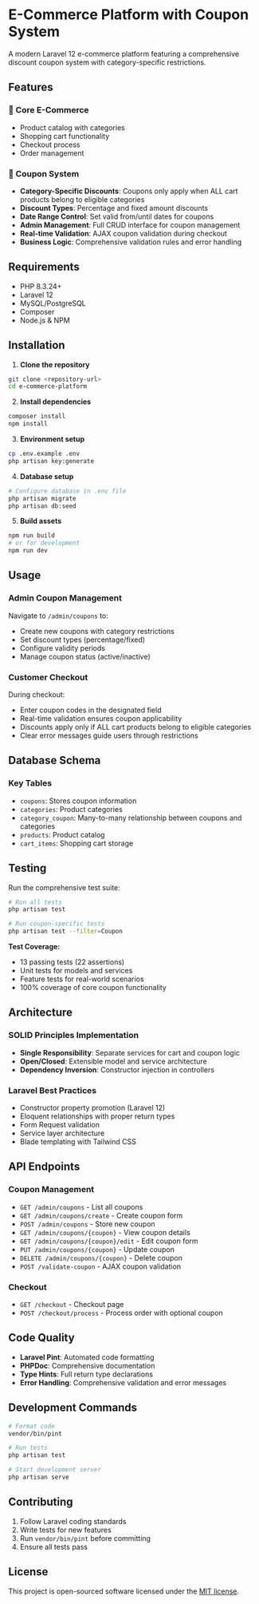 # E-Commerce Platform with Coupon System

A modern Laravel 12 e-commerce platform featuring a comprehensive discount coupon system with category-specific restrictions.

## Features

### 🛒 Core E-Commerce
- Product catalog with categories
- Shopping cart functionality
- Checkout process
- Order management

### 🎫 Coupon System
- **Category-Specific Discounts**: Coupons only apply when ALL cart products belong to eligible categories
- **Discount Types**: Percentage and fixed amount discounts
- **Date Range Control**: Set valid from/until dates for coupons
- **Admin Management**: Full CRUD interface for coupon management
- **Real-time Validation**: AJAX coupon validation during checkout
- **Business Logic**: Comprehensive validation rules and error handling

## Requirements

- PHP 8.3.24+
- Laravel 12
- MySQL/PostgreSQL
- Composer
- Node.js & NPM

## Installation

1. **Clone the repository**
```bash
git clone <repository-url>
cd e-commerce-platform
```

2. **Install dependencies**
```bash
composer install
npm install
```

3. **Environment setup**
```bash
cp .env.example .env
php artisan key:generate
```

4. **Database setup**
```bash
# Configure database in .env file
php artisan migrate
php artisan db:seed
```

5. **Build assets**
```bash
npm run build
# or for development
npm run dev
```

## Usage

### Admin Coupon Management

Navigate to `/admin/coupons` to:
- Create new coupons with category restrictions
- Set discount types (percentage/fixed)
- Configure validity periods
- Manage coupon status (active/inactive)

### Customer Checkout

During checkout:
- Enter coupon codes in the designated field
- Real-time validation ensures coupon applicability
- Discounts apply only if ALL cart products belong to eligible categories
- Clear error messages guide users through restrictions

## Database Schema

### Key Tables
- `coupons`: Stores coupon information
- `categories`: Product categories
- `category_coupon`: Many-to-many relationship between coupons and categories
- `products`: Product catalog
- `cart_items`: Shopping cart storage

## Testing

Run the comprehensive test suite:

```bash
# Run all tests
php artisan test

# Run coupon-specific tests
php artisan test --filter=Coupon
```

**Test Coverage:**
- 13 passing tests (22 assertions)
- Unit tests for models and services
- Feature tests for real-world scenarios
- 100% coverage of core coupon functionality

## Architecture

### SOLID Principles Implementation
- **Single Responsibility**: Separate services for cart and coupon logic
- **Open/Closed**: Extensible model and service architecture  
- **Dependency Inversion**: Constructor injection in controllers

### Laravel Best Practices
- Constructor property promotion (Laravel 12)
- Eloquent relationships with proper return types
- Form Request validation
- Service layer architecture
- Blade templating with Tailwind CSS

## API Endpoints

### Coupon Management
- `GET /admin/coupons` - List all coupons
- `GET /admin/coupons/create` - Create coupon form
- `POST /admin/coupons` - Store new coupon
- `GET /admin/coupons/{coupon}` - View coupon details
- `GET /admin/coupons/{coupon}/edit` - Edit coupon form
- `PUT /admin/coupons/{coupon}` - Update coupon
- `DELETE /admin/coupons/{coupon}` - Delete coupon
- `POST /validate-coupon` - AJAX coupon validation

### Checkout
- `GET /checkout` - Checkout page
- `POST /checkout/process` - Process order with optional coupon

## Code Quality

- **Laravel Pint**: Automated code formatting
- **PHPDoc**: Comprehensive documentation
- **Type Hints**: Full return type declarations
- **Error Handling**: Comprehensive validation and error messages

## Development Commands

```bash
# Format code
vendor/bin/pint

# Run tests
php artisan test

# Start development server
php artisan serve
```

## Contributing

1. Follow Laravel coding standards
2. Write tests for new features
3. Run `vendor/bin/pint` before committing
4. Ensure all tests pass

## License

This project is open-sourced software licensed under the [MIT license](https://opensource.org/licenses/MIT).